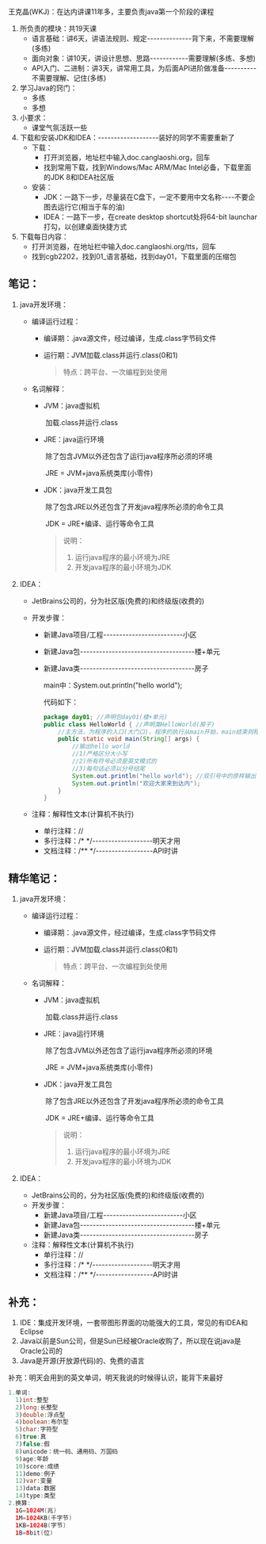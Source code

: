 王克晶(WKJ)：在达内讲课11年多，主要负责java第一个阶段的课程

1. 所负责的模块：共19天课
   - 语言基础：讲6天，讲语法规则、规定--------------背下来，不需要理解(多练)
   - 面向对象：讲10天，讲设计思想、思路------------需要理解(多练、多想)
   - API入门、二进制：讲3天，讲常用工具，为后面API进阶做准备----------不需要理解、记住(多练)
2. 学习Java的窍门：
   - 多练
   - 多想
3. 小要求：
   - 课堂气氛活跃一些
4. 下载和安装JDK和IDEA：-------------------装好的同学不需要重新了
   - 下载：
     - 打开浏览器，地址栏中输入doc.canglaoshi.org，回车
     - 找到常用下载，找到Windows/Mac ARM/Mac Intel必备，下载里面的JDK 8和IDEA社区版
   - 安装：
     - JDK：一路下一步，尽量装在C盘下，一定不要用中文名称----不要企图去运行它(相当于车的油)
     - IDEA：一路下一步，在create desktop shortcut处将64-bit launchar打勾，以创建桌面快捷方式
5. 下载每日内容：
   - 打开浏览器，在地址栏中输入doc.canglaoshi.org/tts，回车
   - 找到cgb2202，找到01_语言基础，找到day01，下载里面的压缩包



## 笔记：

1. java开发环境：

   - 编译运行过程：

     - 编译期：.java源文件，经过编译，生成.class字节码文件

     - 运行期：JVM加载.class并运行.class(0和1)

       > 特点：跨平台、一次编程到处使用

   - 名词解释：

     - JVM：java虚拟机

       ​           加载.class并运行.class

     - JRE：java运行环境

       ​           除了包含JVM以外还包含了运行java程序所必须的环境

       ​           JRE = JVM+java系统类库(小零件)

     - JDK：java开发工具包

       ​           除了包含JRE以外还包含了开发java程序所必须的命令工具

       ​            JDK = JRE+编译、运行等命令工具

       > 说明：
       >
       > 1. 运行java程序的最小环境为JRE
       > 2. 开发java程序的最小环境为JDK

2. IDEA：

   - JetBrains公司的，分为社区版(免费的)和终级版(收费的)

   - 开发步骤：

     - 新建Java项目/工程-------------------------小区

     - 新建Java包------------------------------------楼+单元

     - 新建Java类------------------------------------房子

       main中：System.out.println("hello world");

       代码如下：

       ```java
       package day01; //声明包day01(楼+单元)
       public class HelloWorld { //声明类HelloWorld(房子)
           //主方法，为程序的入口(大门口)，程序的执行从main开始，main结束则程序结束
           public static void main(String[] args) {
               //输出hello world
               //1)严格区分大小写
               //2)所有符号必须是英文模式的
               //3)每句话必须以分号结尾
               System.out.println("hello world"); //双引号中的原样输出
               System.out.println("欢迎大家来到达内");
           }
       }
       ```

   - 注释：解释性文本(计算机不执行)

     - 单行注释：//
     - 多行注释：/*     */-------------------明天才用
     - 文档注释：/**    */------------------API时讲



## 精华笔记：

1. java开发环境：

   - 编译运行过程：

     - 编译期：.java源文件，经过编译，生成.class字节码文件

     - 运行期：JVM加载.class并运行.class(0和1)

       > 特点：跨平台、一次编程到处使用

   - 名词解释：

     - JVM：java虚拟机

       ​           加载.class并运行.class

     - JRE：java运行环境

       ​           除了包含JVM以外还包含了运行java程序所必须的环境

       ​           JRE = JVM+java系统类库(小零件)

     - JDK：java开发工具包

       ​           除了包含JRE以外还包含了开发java程序所必须的命令工具

       ​            JDK = JRE+编译、运行等命令工具

       > 说明：
       >
       > 1. 运行java程序的最小环境为JRE
       > 2. 开发java程序的最小环境为JDK

2. IDEA：

   - JetBrains公司的，分为社区版(免费的)和终级版(收费的)
   - 开发步骤：
     - 新建Java项目/工程-------------------------小区
     - 新建Java包------------------------------------楼+单元
     - 新建Java类------------------------------------房子
   - 注释：解释性文本(计算机不执行)
     - 单行注释：//
     - 多行注释：/*     */-------------------明天才用
     - 文档注释：/**    */------------------API时讲



## 补充：

1. IDE：集成开发环境，一套带图形界面的功能强大的工具，常见的有IDEA和Eclipse
2. Java以前是Sun公司，但是Sun已经被Oracle收购了，所以现在说java是Oracle公司的
3. Java是开源(开放源代码)的、免费的语言



补充：明天会用到的英文单词，明天我说的时候得认识，能背下来最好

```java
1.单词:
  1)int:整型
  2)long:长整型
  3)double:浮点型
  4)boolean:布尔型
  5)char:字符型
  6)true:真 
  7)false:假
  8)unicode：统一码、通用码、万国码
  9)age:年龄
  10)score:成绩
  11)demo:例子
  12)var:变量
  13)data:数据
  14)type:类型
2.换算:
  1G=1024M(兆)
  1M=1024KB(千字节)
  1KB=1024B(字节)
  1B=8bit(位)
```

